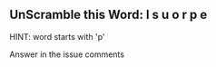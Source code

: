 UnScramble this Word: l s u o r p e
----------

HINT: word starts with 'p'

Answer in the issue comments
